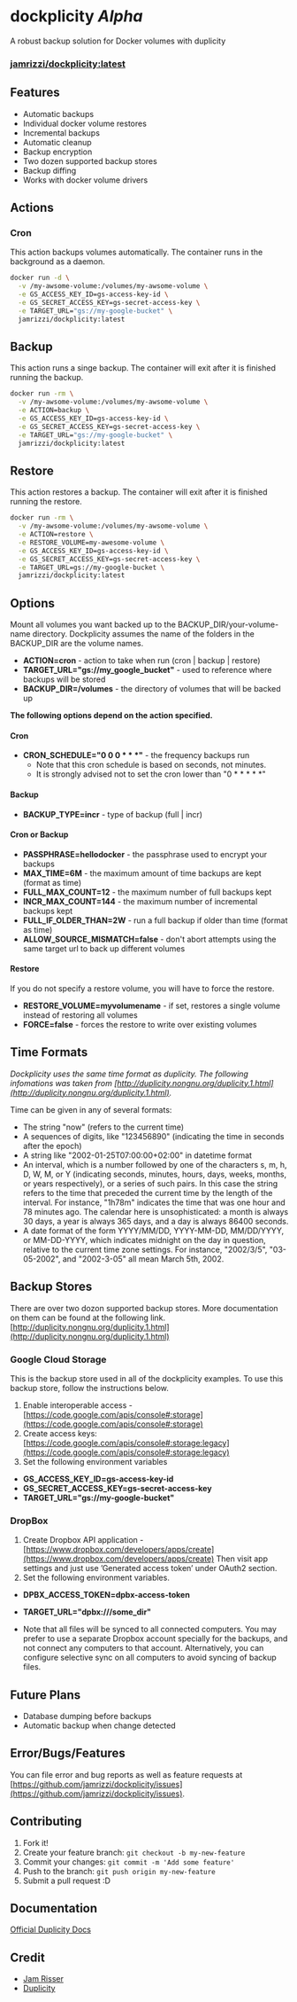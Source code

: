 # dockplicity _Alpha_
A robust backup solution for Docker volumes with duplicity

### [jamrizzi/dockplicity:latest](https://hub.docker.com/r/jamrizzi/dockplicity/)

## Features
* Automatic backups
* Individual docker volume restores
* Incremental backups
* Automatic cleanup
* Backup encryption
* Two dozen supported backup stores
* Backup diffing
* Works with docker volume drivers

## Actions

### Cron
This action backups volumes automatically. The container runs in the background as a daemon.
```sh
docker run -d \
  -v /my-awsome-volume:/volumes/my-awsome-volume \
  -e GS_ACCESS_KEY_ID=gs-access-key-id \
  -e GS_SECRET_ACCESS_KEY=gs-secret-access-key \
  -e TARGET_URL="gs://my-google-bucket" \
  jamrizzi/dockplicity:latest
```

## Backup
This action runs a singe backup. The container will exit after it is finished running the backup.
```sh
docker run -rm \
  -v /my-awsome-volume:/volumes/my-awsome-volume \
  -e ACTION=backup \
  -e GS_ACCESS_KEY_ID=gs-access-key-id \
  -e GS_SECRET_ACCESS_KEY=gs-secret-access-key \
  -e TARGET_URL="gs://my-google-bucket" \
  jamrizzi/dockplicity:latest
```

## Restore
This action restores a backup. The container will exit after it is finished running the restore.
```sh
docker run -rm \
  -v /my-awsome-volume:/volumes/my-awsome-volume \
  -e ACTION=restore \
  -e RESTORE_VOLUME=my-awesome-volume \
  -e GS_ACCESS_KEY_ID=gs-access-key-id \
  -e GS_SECRET_ACCESS_KEY=gs-secret-access-key \
  -e TARGET_URL=gs://my-google-bucket \
  jamrizzi/dockplicity:latest
```

## Options
Mount all volumes you want backed up to the BACKUP_DIR/your-volume-name directory. Dockplicity assumes the name of the folders in the BACKUP_DIR are the volume names.
* __ACTION=cron__ - action to take when run (cron | backup | restore)
* __TARGET_URL="gs://my_google_bucket"__ - used to reference where backups will be stored
* __BACKUP_DIR=/volumes__ - the directory of volumes that will be backed up

__The following options depend on the action specified.__

#### Cron
* __CRON_SCHEDULE="0 0 0 &ast; &ast; &ast;"__ - the frequency backups run
  * Note that this cron schedule is based on seconds, not minutes.
  * It is strongly advised not to set the cron lower than "0 &ast; &ast; &ast; &ast; &ast;"
  
#### Backup
* __BACKUP_TYPE=incr__ - type of backup (full | incr)

#### Cron or Backup
* __PASSPHRASE=hellodocker__ - the passphrase used to encrypt your backups
* __MAX_TIME=6M__ - the maximum amount of time backups are kept (format as time)
* __FULL_MAX_COUNT=12__ - the maximum number of full backups kept
* __INCR_MAX_COUNT=144__ - the maximum number of incremental backups kept
* __FULL_IF_OLDER_THAN=2W__ - run a full backup if older than time (format as time)
* __ALLOW_SOURCE_MISMATCH=false__ - don't abort attempts using the same target url to back up different volumes

#### Restore
If you do not specify a restore volume, you will have to force the restore.

* __RESTORE_VOLUME=myvolumename__ - if set, restores a single volume instead of restoring all volumes
* __FORCE=false__ - forces the restore to write over existing volumes

## Time Formats
_Dockplicity uses the same time format as duplicity.  The following infomations was taken from [http://duplicity.nongnu.org/duplicity.1.html](http://duplicity.nongnu.org/duplicity.1.html)._

Time can be given in any of several formats:
* The string "now" (refers to the current time)
* A sequences of digits, like "123456890" (indicating the time in seconds after the epoch)
* A string like "2002-01-25T07:00:00+02:00" in datetime format
* An interval, which is a number followed by one of the characters s, m, h, D, W, M, or Y (indicating seconds, minutes, hours, days, weeks, months, or years respectively), or a series of such pairs. In this case the string refers to the time that preceded the current time by the length of the interval. For instance, "1h78m" indicates the time that was one hour and 78 minutes ago. The calendar here is unsophisticated: a month is always 30 days, a year is always 365 days, and a day is always 86400 seconds.
* A date format of the form YYYY/MM/DD, YYYY-MM-DD, MM/DD/YYYY, or MM-DD-YYYY, which indicates midnight on the day in question, relative to the current time zone settings. For instance, "2002/3/5", "03-05-2002", and "2002-3-05" all mean March 5th, 2002.

## Backup Stores
There are over two dozon supported backup stores. More documentation on them can be found at the following link.
[http://duplicity.nongnu.org/duplicity.1.html](http://duplicity.nongnu.org/duplicity.1.html)

### Google Cloud Storage
This is the backup store used in all of the dockplicity examples. To use this backup store, follow the instructions below.
1. Enable interoperable access - [https://code.google.com/apis/console#:storage](https://code.google.com/apis/console#:storage)
2. Create access keys: [https://code.google.com/apis/console#:storage:legacy](https://code.google.com/apis/console#:storage:legacy)
3. Set the following environment variables
* __GS_ACCESS_KEY_ID=gs-access-key-id__
* __GS_SECRET_ACCESS_KEY=gs-secret-access-key__
* __TARGET_URL="gs://my-google-bucket"__

### DropBox
1. Create Dropbox API application - [https://www.dropbox.com/developers/apps/create](https://www.dropbox.com/developers/apps/create)
Then visit app settings and just use ’Generated access token’ under OAuth2 section.
2. Set the following environment variables.
* __DPBX_ACCESS_TOKEN=dpbx-access-token__
* __TARGET_URL="dpbx:///some_dir"__

* Note that all files will be synced to all connected computers. You may prefer to use a separate Dropbox account specially for the backups, and not connect any computers to that account. Alternatively, you can configure selective sync on all computers to avoid syncing of backup files.

## Future Plans
* Database dumping before backups
* Automatic backup when change detected

## Error/Bugs/Features
You can file error and bug reports as well as feature requests at [https://github.com/jamrizzi/dockplicity/issues](https://github.com/jamrizzi/dockplicity/issues).

## Contributing
1. Fork it!
2. Create your feature branch: `git checkout -b my-new-feature`
3. Commit your changes: `git commit -m 'Add some feature'`
4. Push to the branch: `git push origin my-new-feature`
5. Submit a pull request :D

## Documentation
[Official Duplicity Docs](http://duplicity.nongnu.org/duplicity.1.html)

## Credit
* [Jam Risser](https://github.com/jamrizzi)
* [Duplicity](http://duplicity.nongnu.org/)
